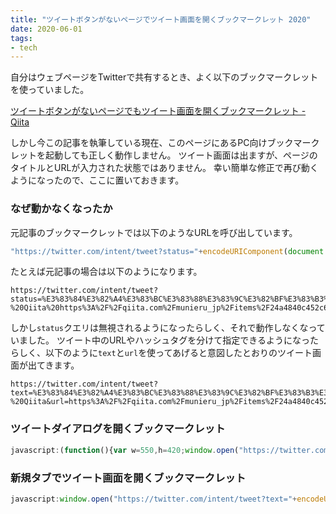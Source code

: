 ```yaml
---
title: "ツイートボタンがないページでツイート画面を開くブックマークレット 2020"
date: 2020-06-01
tags:
- tech
---
```


自分はウェブページをTwitterで共有するとき、よく以下のブックマークレットを使っていました。

[ツイートボタンがないページでもツイート画面を開くブックマークレット - Qiita](https://qiita.com/munieru_jp/items/24a4840c452c61c2dde9)

しかし今この記事を執筆している現在、このページにあるPC向けブックマークレットを起動しても正しく動作しません。
ツイート画面は出ますが、ページのタイトルとURLが入力された状態ではありません。
幸い簡単な修正で再び動くようになったので、ここに置いておきます。

### なぜ動かなくなったか

元記事のブックマークレットでは以下のようなURLを呼び出しています。

```javascript
"https://twitter.com/intent/tweet?status="+encodeURIComponent(document.title)+" "+encodeURIComponent(location.href)
```

たとえば元記事の場合は以下のようになります。

```
https://twitter.com/intent/tweet?status=%E3%83%84%E3%82%A4%E3%83%BC%E3%83%88%E3%83%9C%E3%82%BF%E3%83%B3%E3%81%8C%E3%81%AA%E3%81%84%E3%83%9A%E3%83%BC%E3%82%B8%E3%81%A7%E3%82%82%E3%83%84%E3%82%A4%E3%83%BC%E3%83%88%E7%94%BB%E9%9D%A2%E3%82%92%E9%96%8B%E3%81%8F%E3%83%96%E3%83%83%E3%82%AF%E3%83%9E%E3%83%BC%E3%82%AF%E3%83%AC%E3%83%83%E3%83%88%20-%20Qiita%20https%3A%2F%2Fqiita.com%2Fmunieru_jp%2Fitems%2F24a4840c452c61c2dde9
```

しかし`status`クエリは無視されるようになったらしく、それで動作しなくなっていました。
ツイート中のURLやハッシュタグを分けて指定できるようになったらしく、以下のように`text`と`url`を使ってあげると意図したとおりのツイート画面が出てきます。

```
https://twitter.com/intent/tweet?text=%E3%83%84%E3%82%A4%E3%83%BC%E3%83%88%E3%83%9C%E3%82%BF%E3%83%B3%E3%81%8C%E3%81%AA%E3%81%84%E3%83%9A%E3%83%BC%E3%82%B8%E3%81%A7%E3%82%82%E3%83%84%E3%82%A4%E3%83%BC%E3%83%88%E7%94%BB%E9%9D%A2%E3%82%92%E9%96%8B%E3%81%8F%E3%83%96%E3%83%83%E3%82%AF%E3%83%9E%E3%83%BC%E3%82%AF%E3%83%AC%E3%83%83%E3%83%88%20-%20Qiita&url=https%3A%2F%2Fqiita.com%2Fmunieru_jp%2Fitems%2F24a4840c452c61c2dde9
```

### ツイートダイアログを開くブックマークレット

```javascript
javascript:(function(){var w=550,h=420;window.open("https://twitter.com/intent/tweet?text="+encodeURIComponent(document.title)+"&url="+encodeURIComponent(location.href),"_blank","width="+w+",height="+h+",left="+(screen.width-w)/2+",top="+(screen.height-h)/2+",scrollbars=yes,resizable=yes,toolbar=no,location=yes")})()
```

### 新規タブでツイート画面を開くブックマークレット

```javascript
javascript:window.open("https://twitter.com/intent/tweet?text="+encodeURIComponent(document.title)+"&url="+encodeURIComponent(location.href))
```
